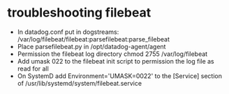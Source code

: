 # troubleshooting filebeat

* In datadog.conf put in dogstreams: /var/log/filebeat/filebeat:parsefilebeat:parse_filebeat
* Place parsefilebeat.py in /opt/datadog-agent/agent
* Permission the filebeat log directory chmod 2755 /var/log/filebeat
* Add umask 022 to the filebeat init script to permission the log file as read for all
* On SystemD add Environment='UMASK=0022' to the [Service] section of /usr/lib/systemd/system/filebeat.service